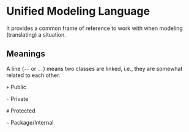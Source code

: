# Unified Modeling Language

It provides a common frame of reference to work with when modeling (translating) a situation.

## Meanings

A line (``--`` or ``..``) means two classes are linked, i.e., they are somewhat related to each other.

``+`` Public

``-`` Private

``#`` Protected

``~`` Package/Internal